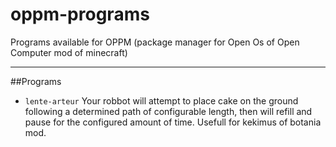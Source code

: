 # oppm-programs
Programs available for OPPM (package manager for Open Os of Open Computer mod of minecraft)


---

##Programs

* `lente-arteur`
   Your robbot will attempt to place cake on the ground following a determined path of configurable length, then will refill and pause for the configured amount of time.
   Usefull for kekimus of botania mod.